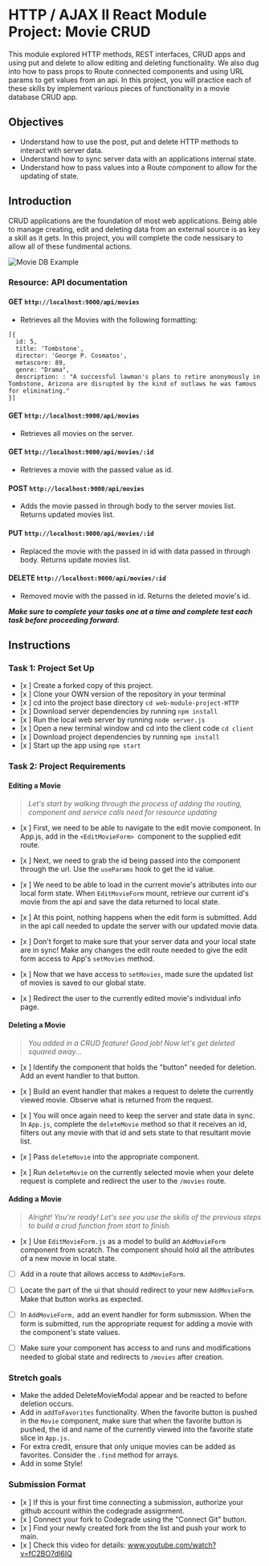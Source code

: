 # HTTP / AJAX II React Module Project: Movie CRUD

This module explored HTTP methods, REST interfaces, CRUD apps and using put and delete to allow editing and deleting functionality. We also dug into how to pass props to Route connected components and using URL params to get values from an api. In this project, you will practice each of these skills by implement various pieces of functionality in a movie database CRUD app.

## Objectives
- Understand how to use the post, put and delete HTTP methods to interact with server data.
- Understand how to sync server data with an applications internal state.
- Understand how to pass values into a Route component to allow for the updating of state.

## Introduction
CRUD applications are the foundation of most web applications. Being able to manage creating, edit and deleting data from an external source is as key a skill as it gets. In this project, you will complete the code nessisary to allow all of these fundmental actions.

![Movie DB Example](project-goals.gif)

### Resource: API documentation 

#### GET `http://localhost:9000/api/movies`
- Retrieves all the Movies with the following formatting:
```
[{
  id: 5,
  title: 'Tombstone',
  director: 'George P. Cosmatos',
  metascore: 89,
  genre: "Drama",
  description: : "A successful lawman's plans to retire anonymously in Tombstone, Arizona are disrupted by the kind of outlaws he was famous for eliminating."
}]
```
#### GET `http://localhost:9000/api/movies`
- Retrieves all movies on the server.

#### GET `http://localhost:9000/api/movies/:id`
- Retrieves a movie with the passed value as id.

#### POST `http://localhost:9000/api/movies`
- Adds the movie passed in through body to the server movies list. Returns updated movies list.

#### PUT `http://localhost:9000/api/movies/:id`
- Replaced the movie with the passed in id with data passed in through body. Returns update movies list.

#### DELETE `http://localhost:9000/api/movies/:id`
- Removed movie with the passed in id. Returns the deleted movie's id.


***Make sure to complete your tasks one at a time and complete test each task before proceeding forward.***

## Instructions
### Task 1: Project Set Up
* [x ] Create a forked copy of this project.
* [x ] Clone your OWN version of the repository in your terminal
* [x ] cd into the project base directory `cd web-module-project-HTTP`
* [x ] Download server dependencies by running `npm install`
* [x ] Run the local web server by running `node server.js`
* [x ] Open a new terminal window and cd into the client code `cd client`
* [x ] Download project dependencies by running `npm install`
* [x ] Start up the app using `npm start`

### Task 2: Project Requirements
#### Editing a Movie
> *Let's start by walking through the process of adding the routing, component and service calls need for resource updating*

* [x ] First, we need to be able to navigate to the edit movie component. In App.js, add in the `<EditMovieForm> `component to the supplied edit route.

* [x ] Next, we need to grab the id being passed into the component through the url. Use the `useParams` hook to get the id value.

* [x ] We need to be able to load in the current movie's attributes into our local form state. When `EditMovieForm` mount, retrieve our current id's movie from the api and save the data returned to local state.

* [x ] At this point, nothing happens when the edit form is submitted. Add in the api call needed to update the server with our updated movie data.

* [x ] Don't forget to make sure that your server data and your local state are in sync! Make any changes the edit route needed to give the edit form access to App's `setMovies` method.

* [x ] Now that we have access to `setMovies`, made sure the updated list of movies is saved to our global state.

* [x ] Redirect the user to the currently edited movie's individual info page.

#### Deleting a Movie
> *You added in a CRUD feature! Good job! Now let's get deleted squared away...*

* [x ] Identify the component that holds the "button" needed for deletion. Add an event handler to that button.

* [x ] Build an event handler that makes a request to delete the currently viewed movie. Observe what is returned from the request.

* [x ] You will once again need to keep the server and state data in sync. In `App.js`, complete the `deleteMovie` method so that it receives an id, filters out any movie with that id and sets state to that resultant movie list.

* [x ] Pass `deleteMovie` into the appropriate component.

* [x ] Run `deleteMovie` on the currently selected movie when your delete request is complete and redirect the user to the `/movies` route.

#### Adding a Movie
> *Alright! You're ready! Let's see you use the skills of the previous steps to build a crud function from start to finish.*

* [x ] Use `EditMovieForm.js` as a model to build an `AddMovieForm` component from scratch. The component should hold all the attributes of a new movie in local state.

* [ ] Add in a route that allows access to `AddMovieForm`.

* [ ] Locate the part of the ui that should redirect to your new `AddMovieForm`. Make that button works as expected.

* [ ] In `AddMovieForm,` add an event handler for form submission. When the form is submitted, run the appropriate request for adding a movie with the component's state values.

* [ ] Make sure your component has access to and runs and modifications needed to global state and redirects to `/movies` after creation.

### Stretch goals
- Make the added DeleteMovieModal appear and be reacted to before deletion occurs.
- Add in `addToFavorites` functionality. When the favorite button is pushed in the `Movie` component, make sure that when the favorite button is pushed, the id and name of the currently viewed into the favorite state slice in `App.js.`
- For extra credit, ensure that only unique movies can be added as favorites. Consider the `.find` method for arrays.
- Add in some Style!

### Submission Format
- [x ] If this is your first time connecting a submission, authorize your github account within the codegrade assignment.
- [x ] Connect your fork to Codegrade using the "Connect Git" button.
- [x ] Find your newly created fork from the list and push your work to main.
- [x ] Check this video for details: www.youtube.com/watch?v=fC2BO7dI6IQ

